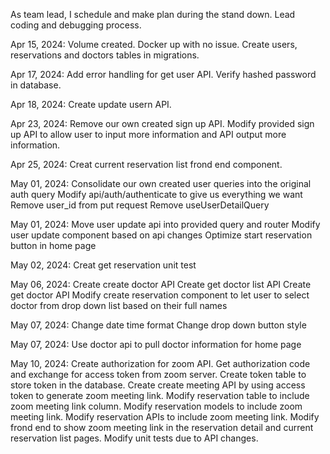 As team lead, I schedule and make plan during the stand down. Lead coding and debugging process.



Apr 15, 2024:
Volume created.
Docker up with no issue.
Create users, reservations and doctors tables in migrations.


Apr 17, 2024:
Add error handling for get user API.
Verify hashed password in database.


Apr 18, 2024:
Create update usern API.


Apr 23, 2024:
Remove our own created sign up API.
Modify provided sign up API to allow user to input more information and API output more information.


Apr 25, 2024:
Creat current reservation list frond end component.


May 01, 2024:
Consolidate our own created user queries into the original auth query
Modify api/auth/authenticate to give us everything we want
Remove user_id from put request
Remove useUserDetailQuery


May 01, 2024:
Move user update api into provided query and router
Modify user update component based on api changes
Optimize start reservation button in home page


May 02, 2024:
Creat get reservation unit test


May 06, 2024:
Create create doctor API
Create get doctor list API
Create get doctor API
Modify create reservation component to let user to select doctor from drop down list based on their full names


May 07, 2024:
Change date time format
Change drop down button style


May 07, 2024:
Use doctor api to pull doctor information for home page


May 10, 2024:
Create authorization for zoom API.
Get authorization code and exchange for access token from zoom server.
Create token table to store token in the database.
Create create meeting API by using access token to generate zoom meeting link.
Modify reservation table to include zoom meeting link column.
Modify reservation models to include zoom meeting link.
Modify reservation APIs to include zoom meeting link.
Modify frond end to show zoom meeting link in the reservation detail and current reservation list pages.
Modify unit tests due to API changes.
